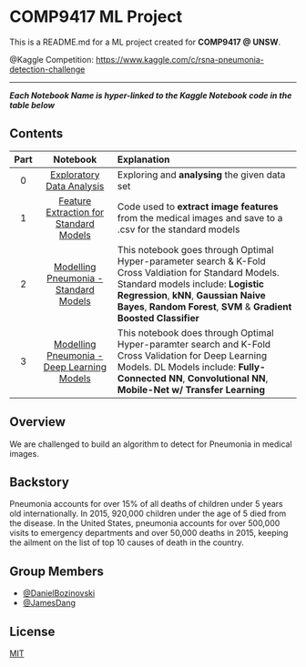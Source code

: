 # COMP9417 ML Project

This is a README.md for a ML project created for <b>COMP9417 @ UNSW</b>.

@Kaggle Competition: https://www.kaggle.com/c/rsna-pneumonia-detection-challenge

<hr>

<b><i>Each Notebook Name is hyper-linked to the Kaggle Notebook code in the table below</i></b>

## Contents

| Part |                                                           Notebook                                                           | Explanation                                                                                                                                                                                                                                                                  |
| :--: | :--------------------------------------------------------------------------------------------------------------------------: | :--------------------------------------------------------------------------------------------------------------------------------------------------------------------------------------------------------------------------------------------------------------------------- |
|  0   |              [Exploratory Data Analysis](https://www.kaggle.com/danielbozinovski/p0-exploratory-data-analysis)               | Exploring and <b>analysing</b> the given data set                                                                                                                                                                                                                            |
|  1   | [Feature Extraction for Standard Models](https://www.kaggle.com/danielbozinovski/p1-feature-extraction-for-standard-models)  | Code used to <b>extract image features</b> from the medical images and save to a .csv for the standard models                                                                                                                                                                |
|  2   |   [Modelling Pneumonia - Standard Models](https://www.kaggle.com/danielbozinovski/p2-modelling-pneumonia-standard-models)    | This notebook goes through Optimal Hyper-parameter search & K-Fold Cross Valdiation for Standard Models. Standard models include: <b>Logistic Regression</b>, <b>kNN</b>, <b>Gaussian Naive Bayes</b>, <b>Random Forest</b>, <b>SVM</b> & <b>Gradient Boosted Classifier</b> |
|  3   | [Modelling Pneumonia - Deep Learning Models](https://www.kaggle.com/danielbozinovski/p3-modelling-pneumonia-neural-networks) | This notebook does through Optimal Hyper-paramter search and K-Fold Cross Validation for Deep Learning Models. DL Models include: <b>Fully-Connected NN</b>, <b>Convolutional NN</b>, <b>Mobile-Net w/ Transfer Learning</b>                                                 |

## Overview

We are challenged to build an algorithm to detect for Pneumonia in medical images.

## Backstory

Pneumonia accounts for over 15% of all deaths of children under 5 years old internationally. In 2015, 920,000 children under the age of 5 died from the disease. In the United States, pneumonia accounts for over 500,000 visits to emergency departments and over 50,000 deaths in 2015, keeping the ailment on the list of top 10 causes of death in the country.

## Group Members

- [@DanielBozinovski](https://github.com/BozinovskiDaniel)
- [@JamesDang](https://github.com/realblingy)

## License

[MIT](https://choosealicense.com/licenses/mit/)
